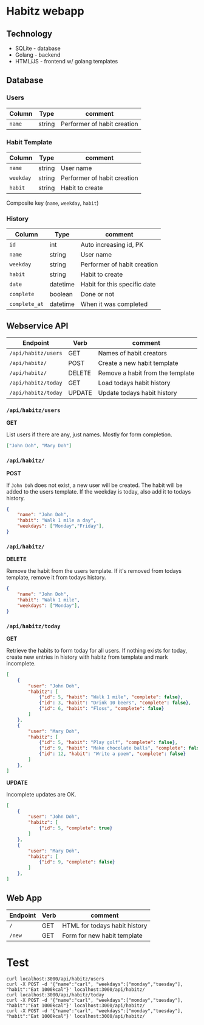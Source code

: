 # Habitz webapp

## Technology

- SQLite - database
- Golang - backend
- HTML/JS - frontend w/ golang templates

## Database

### Users

| Column | Type   | comment                     |
| ------ | ------ | --------------------------- |
| `name` | string | Performer of habit creation |

### Habit Template


| Column    | Type   | comment                     |
| --------- | ------ | --------------------------- |
| `name`    | string | User name                   |
| `weekday` | string | Performer of habit creation |
| `habit`   | string | Habit to create             |

Composite key (`name`, `weekday`, `habit`)

### History

| Column        | Type     | comment                      |
| ------------- | -------- | ---------------------------- |
| `id`          | int      | Auto increasing id, PK       |
| `name`        | string   | User name                    |
| `weekday`     | string   | Performer of habit creation  |
| `habit`       | string   | Habit to create              |
| `date`        | datetime | Habit for this specific date |
| `complete`    | boolean  | Done or not                  |
| `complete_at` | datetime | When it was completed        |

## Webservice API

| Endpoint            | Verb   | comment                          |
| ------------------- | ------ | -------------------------------- |
| `/api/habitz/users` | GET    | Names of habit creators          |
| `/api/habitz/`      | POST   | Create a new habit template      |
| `/api/habitz/`      | DELETE | Remove a habit from the template |
| `/api/habitz/today` | GET    | Load todays habit history        |
| `/api/habitz/today` | UPDATE | Update todays habit history      |

### `/api/habitz/users`

**GET**

List users if there are any, just names. Mostly for form completion.

```json
["John Doh", "Mary Doh"]
```

### `/api/habitz/`

**POST**

If `John Doh` does not exist, a new user will be created. The habit will be added to the users template. If the weekday is today, also add it to todays history. 

```json
{
    "name": "John Doh",
    "habit": "Walk 1 mile a day",
    "weekdays": ["Monday","Friday"],
}
```

### `/api/habitz/`

**DELETE**

Remove the habit from the users template. If it's removed from todays template, remove it from todays history. 

```json
{
    "name": "John Doh",
    "habit": "Walk 1 mile",
    "weekdays": ["Monday"],
}
```

### `/api/habitz/today`

**GET**

Retrieve the habits to form today for all users. If nothing exists for today, create new entries in history with habitz from template and mark incomplete. 

```json
[
    {
        "user": "John Doh",
        "habitz": [
            {"id": 5, "habit": "Walk 1 mile", "complete": false},
            {"id": 3, "habit": "Drink 10 beers", "complete": false},
            {"id": 6, "habit": "Floss", "complete": false}
        ]
    },
    {
        "user": "Mary Doh",
        "habitz": [
            {"id": 5, "habit": "Play golf", "complete": false},
            {"id": 9, "habit": "Make chocolate balls", "complete": false},
            {"id": 12, "habit": "Write a poem", "complete": false}
        ]
    },
]
```

**UPDATE**

Incomplete updates are OK. 

```json
[
    {
        "user": "John Doh",
        "habitz": [
            {"id": 5, "complete": true}
        ]
    },
    {
        "user": "Mary Doh",
        "habitz": [
            {"id": 9, "complete": false}
        ]
    },
]
```

## Web App

| Endpoint | Verb | comment                       |
| -------- | ---- | ----------------------------- |
| `/`      | GET  | HTML for todays habit history |
| `/new`   | GET  | Form for new habit template   |


# Test

```
curl localhost:3000/api/habitz/users
curl -X POST -d '{"name":"carl", "weekdays":["monday","tuesday"], "habit":"Eat 1000kcal"}' localhost:3000/api/habitz/
curl localhost:3000/api/habitz/today
curl -X POST -d '{"name":"carl", "weekdays":["monday","tuesday"], "habit":"Eat 1000kcal"}' localhost:3000/api/habitz/
curl -X POST -d '{"name":"carl", "weekdays":["monday","tuesday"], "habit":"Eat 1000kcal"}' localhost:3000/api/habitz/
```